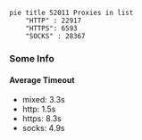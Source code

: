 
```mermaid
pie title 52011 Proxies in list
    "HTTP" : 22917
    "HTTPS": 6593
    "SOCKS" : 28367
```

### Some Info
#### Average Timeout

- mixed: 3.3s
- http: 1.5s
- https: 8.3s
- socks: 4.9s